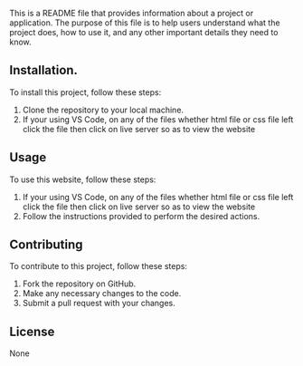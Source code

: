 This is a README file that provides information about a project or application. The purpose of this file is to help users understand what the project does, how to use it, and any other important details they need to know.

## Installation.

To install this project, follow these steps:

1. Clone the repository to your local machine.
2. If your using VS Code, on any of the files whether html file or css file left click the file then click on live server so as to view the website

## Usage

To use this website, follow these steps:

1. If your using VS Code, on any of the files whether html file or css file left click the file then click on live server so as to view the website
2. Follow the instructions provided to perform the desired actions.

## Contributing

To contribute to this project, follow these steps:

1. Fork the repository on GitHub.
2. Make any necessary changes to the code.
3. Submit a pull request with your changes.

## License

None
